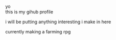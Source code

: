 yo <br>
this is my gihub profile

i will be putting anything interesting i make in here

currently making a farming rpg 
